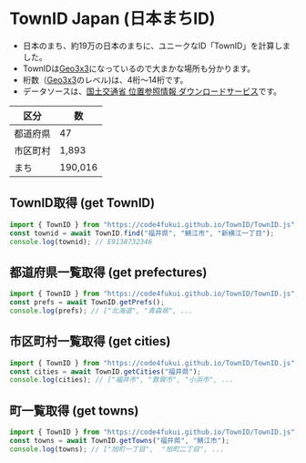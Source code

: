# TownID Japan (日本まちID)

- 日本のまち、約19万の日本のまちに、ユニークなID「TownID」を計算しました。
- TownIDは[Geo3x3](https://geo3x3.com/)になっているので大まかな場所も分かります。
- 桁数（[Geo3x3](https://geo3x3.com/)のレベル)は、4桁〜14桁です。
- データソースは、[国土交通省 位置参照情報 ダウンロードサービス](https://nlftp.mlit.go.jp/cgi-bin/isj/dls/_choose_method.cgi)です。

|区分|数|
|---|--|
|都道府県|47|
|市区町村|1,893|
|まち|190,016|

## TownID取得 (get TownID)

```js
import { TownID } from "https://code4fukui.github.io/TownID/TownID.js";
const townid = await TownID.find("福井県", "鯖江市", "新横江一丁目");
console.log(townid); // E9138732346
```

## 都道府県一覧取得 (get prefectures)

```js
import { TownID } from "https://code4fukui.github.io/TownID/TownID.js";
const prefs = await TownID.getPrefs();
console.log(prefs); // ["北海道", "青森県", ...
```

## 市区町村一覧取得 (get cities)

```js
import { TownID } from "https://code4fukui.github.io/TownID/TownID.js";
const cities = await TownID.getCities("福井県");
console.log(cities); // ["福井市", "敦賀市", "小浜市", ...
```

## 町一覧取得 (get towns)

```js
import { TownID } from "https://code4fukui.github.io/TownID/TownID.js";
const towns = await TownID.getTowns("福井県", "鯖江市");
console.log(towns); // ["旭町一丁目",  "旭町二丁目", ...
```
